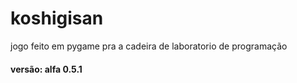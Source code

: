 # koshigisan
jogo feito em pygame pra a cadeira de laboratorio de programação

#### versão: alfa 0.5.1
